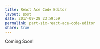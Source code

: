 ```yaml
---
title: React Ace Code Editor
layout: post
date: 2017-09-28 23:59:59
permalink: part-six-react-ace-code-editor
share: true
---
```


Coming Soon!
